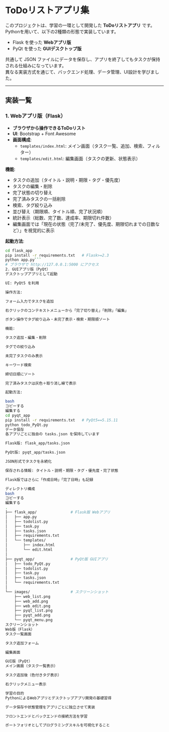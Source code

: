 # ToDoリストアプリ集

このプロジェクトは、学習の一環として開発した **ToDoリストアプリ** です。  
Pythonを用いて、以下の2種類の形態で実装しています。

- Flask を使った **Webアプリ版**
- PyQt を使った **GUIデスクトップ版**

共通して JSON ファイルにデータを保存し、アプリを終了してもタスクが保持される仕組みになっています。  
異なる実装方式を通じて、バックエンド処理、データ管理、UI設計を学びました。

---

## 実装一覧

### 1. Webアプリ版（Flask）

- **ブラウザから操作できるToDoリスト**
- **UI**: Bootstrap + Font Awesome
- **画面構成**:
  - `templates/index.html`: メイン画面（タスク一覧、追加、検索、フィルター）
  - `templates/edit.html`: 編集画面（タスクの更新、状態表示）

**機能**:
- タスクの追加（タイトル・説明・期限・タグ・優先度）
- タスクの編集・削除
- 完了状態の切り替え
- 完了済みタスクの一括削除
- 検索、タグ絞り込み
- 並び替え（期限順、タイトル順、完了状況順）
- 統計表示（総数、完了数、達成率、期限切れ件数）
- 編集画面では「現在の状態（完了/未完了、優先度、期限切れまでの日数など）」を視覚的に表示

**起動方法**:
```bash
cd flask_app
pip install -r requirements.txt   # Flask>=2.3
python app.py```
# ブラウザで http://127.0.0.1:5000 にアクセス
2. GUIアプリ版（PyQt）
デスクトップアプリとして起動

UI: PyQt5 を利用

操作方法:

フォーム入力でタスクを追加

右クリックのコンテキストメニューから「完了切り替え」「削除」「編集」

ボタン操作でタグ絞り込み・未完了表示・検索・期限順ソート

機能:

タスク追加・編集・削除

タグでの絞り込み

未完了タスクのみ表示

キーワード検索

締切日順にソート

完了済みタスクは灰色＋取り消し線で表示

起動方法:

bash
コピーする
編集する
cd pyqt_app
pip install -r requirements.txt   # PyQt5==5.15.11
python todo_PyQt.py
データ保存
各アプリごとに独自の tasks.json を保持しています

Flask版: flask_app/tasks.json

PyQt版: pyqt_app/tasks.json

JSON形式でタスクを永続化

保存される情報: タイトル・説明・期限・タグ・優先度・完了状態

Flask版ではさらに「作成日時」「完了日時」も記録

ディレクトリ構成
bash
コピーする
編集する
.
├── flask_app/               # Flask版 Webアプリ
│   ├── app.py
│   ├── todolist.py
│   ├── task.py
│   ├── tasks.json
│   ├── requirements.txt
│   └── templates/
│       ├── index.html
│       └── edit.html
│
├── pyqt_app/                # PyQt版 GUIアプリ
│   ├── todo_PyQt.py
│   ├── todolist.py
│   ├── task.py
│   ├── tasks.json
│   └── requirements.txt
│
└── images/                  # スクリーンショット
    ├── web_list.png
    ├── web_add.png
    ├── web_edit.png
    ├── pyqt_list.png
    ├── pyqt_add.png
    └── pyqt_menu.png
スクリーンショット
Web版（Flask）
タスク一覧画面

タスク追加フォーム

編集画面

GUI版（PyQt）
メイン画面（タスク一覧表示）

タスク追加後（色付きタグ表示）

右クリックメニュー表示

学習の目的
PythonによるWebアプリとデスクトップアプリ開発の基礎習得

データ保存や状態管理をアプリごとに独立させて実装

フロントエンドとバックエンドの接続方法を学習

ポートフォリオとしてプログラミングスキルを可視化すること
